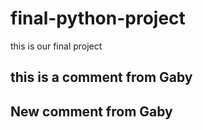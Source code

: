 # final-python-project
this is our final project 

## this is a comment from Gaby 

## New comment from Gaby 